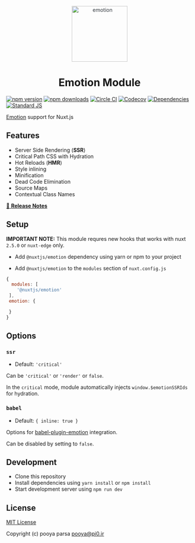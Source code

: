 <p align="center" style="color: #343a40">
  <img src="https://cdn.rawgit.com/tkh44/emotion/master/emotion.png" alt="emotion" height="150" width="150">
  <h1 align="center">Emotion Module</h1>
</p>

[![npm version][npm-version-src]][npm-version-href]
[![npm downloads][npm-downloads-src]][npm-downloads-href]
[![Circle CI][circle-ci-src]][circle-ci-href]
[![Codecov][codecov-src]][codecov-href]
[![Dependencies][david-dm-src]][david-dm-href]
[![Standard JS][standard-js-src]][standard-js-href]

[Emotion](https://emotion.sh) support for Nuxt.js

## Features

- Server Side Rendering (**SSR**)
- Critical Path CSS with Hydration
- Hot Reloads (**HMR**)
- Style inlining
- Minification
- Dead Code Elimination
- Source Maps
- Contextual Class Names

[📖 **Release Notes**](./CHANGELOG.md)

## Setup

**IMPORTANT NOTE:** This module requres new hooks that works with nuxt `2.5.0` or `nuxt-edge` only.

- Add `@nuxtjs/emotion` dependency using yarn or npm to your project

- Add `@nuxtjs/emotion` to the `modules` section of `nuxt.config.js`

```js
{
  modules: [
    '@nuxtjs/emotion'
 ],
 emotion: {

 }
}
```

## Options

### `ssr`

- Default: `'critical'`

Can be `'critical'` or `'render'` or `false`.

In the `critical` mode, module automatically injects `window.$emotionSSRIds` for hydration.

### `babel`

- Default: `{ inline: true }`

Options for [babel-plugin-emotion](https://emotion.sh/docs/babel-plugin-emotion) integration.

Can be disabled by setting to `false`.

## Development

- Clone this repository
- Install dependencies using `yarn install` or `npm install`
- Start development server using `npm run dev`

## License

[MIT License](./LICENSE)

Copyright (c) pooya parsa <pooya@pi0.ir>

<!-- Badges -->
[npm-version-src]: https://img.shields.io/npm/dt/@nuxtjs/emotion.svg?style=flat-square
[npm-version-href]: https://npmjs.com/package/@nuxtjs/emotion
[npm-downloads-src]: https://img.shields.io/npm/v/@nuxtjs/emotion/latest.svg?style=flat-square
[npm-downloads-href]: https://npmjs.com/package/@nuxtjs/emotion
[circle-ci-src]: https://img.shields.io/circleci/project/github/nuxt-community/emotion-module.svg?style=flat-square
[circle-ci-href]: https://circleci.com/gh/nuxt-community/emotion-module
[codecov-src]: https://img.shields.io/codecov/c/github/nuxt-community/emotion-module.svg?style=flat-square
[codecov-href]: https://codecov.io/gh/nuxt-community/emotion-module
[david-dm-src]: https://david-dm.org/nuxt-community/emotion-module/status.svg?style=flat-square
[david-dm-href]: https://david-dm.org/nuxt-community/emotion-module
[standard-js-src]: https://img.shields.io/badge/code_style-standard-brightgreen.svg?style=flat-square
[standard-js-href]: https://standardjs.com
